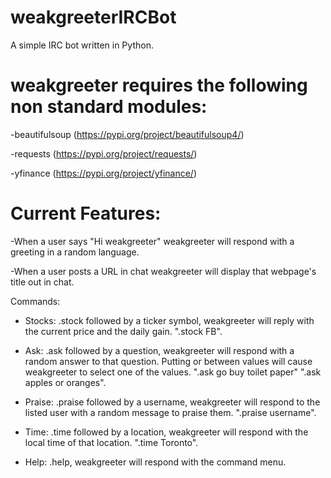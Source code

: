 # weakgreeterIRCBot

A simple IRC bot written in Python.

# weakgreeter requires the following non standard modules:

-beautifulsoup (https://pypi.org/project/beautifulsoup4/) 

-requests (https://pypi.org/project/requests/)

-yfinance (https://pypi.org/project/yfinance/)

# Current Features:

-When a user says "Hi weakgreeter" weakgreeter will respond with a greeting in a random language.

-When a user posts a URL in chat weakgreeter will display that webpage's title out in chat.


Commands:

- Stocks: .stock followed by a ticker symbol, weakgreeter will reply with the current price and the daily gain. ".stock FB".

- Ask: .ask followed by a question, weakgreeter will respond with a random answer to that question. Putting or between values will cause weakgreeter to select one of the values. ".ask go buy toilet paper" ".ask apples or oranges".

- Praise: .praise followed by a username, weakgreeter will respond to the listed user with a random message to praise them. ".praise username".

- Time: .time followed by a location, weakgreeter will respond with the local time of that location. ".time Toronto".

- Help: .help, weakgreeter will respond with the command menu.
